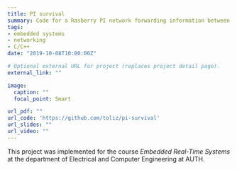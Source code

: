 ```yaml
---
title: PI survival
summary: Code for a Rasberry PI network forwarding information between nodes. 
tags:
- embedded systems
- networking
- C/C++
date: "2019-10-08T10:00:00Z"

# Optional external URL for project (replaces project detail page).
external_link: ""

image:
  caption: ""
  focal_point: Smart

url_pdf: ""
url_code: 'https://github.com/toliz/pi-survival'
url_slides: ""
url_video: ""
---
```

This project was implemented for the course *Embedded Real-Time Systems* at the department of Electrical and Computer Engineering at AUTH.